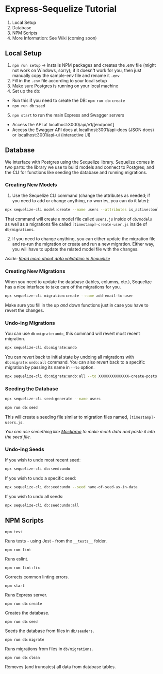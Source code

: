 # Express-Sequelize Tutorial

1. Local Setup
2. Database
3. NPM Scripts
4. More Information: See Wiki (coming soon)

## Local Setup

1. `npm run setup` -> installs NPM packages and creates the .env file (might not work on Windows, sorry); if it doesn't work for you, then just manually copy the sample-env file and rename it `.env`
2. Fill in the `.env` file according to your local setup
3. Make sure Postgres is running on your local machine
4. Set up the db:
  * Run this if you need to create the DB: `npm run db:create`
  * `npm run db:seed`
5. `npm start` to run the main Express and Swagger servers

* Access the API at localhost:3000/api/v1/[endpoint]
* Access the Swagger API docs at localhost:3001/api-docs (JSON docs) or localhost:3001/api-ui (interactive UI)

## Database

We interface with Postgres using the Sequelize library. Sequelize comes in two parts: the library we use to build models and connect to Postgres; and the CLI for functions like seeding the database and running migrations.

### Creating New Models

1. Use the Sequelize CLI command (change the attributes as needed; if you need to add or change anything, no worries, you can do it later):

```sh
npx sequelize-cli model:create --name users --attributes is_active:boolean,first_name:string,last_name:string,email:string,university_id:string,api_token:string,type:string,avatar_url:string,is_fake:boolean
```

That command will create a model file called `users.js` inside of `db/models` as well as a migrations file called `[timestamp]-create-user.js` inside of `db/migrations`.

2. If you need to change anything, you can either update the migration file and re-run the migration or create and run a new migration. Either way, you will have to update the related model file with the changes.

*Aside: [Read more about data validation in Sequelize](http://docs.sequelizejs.com/manual/models-definition.html#validations)*

### Creating New Migrations

When you need to update the database (tables, columns, etc.), Sequelize has a nice interface to take care of the migrations for you.

```sh
npx sequelize-cli migration:create --name add-email-to-user
```

Make sure you fill in the up *and* down functions just in case you have to revert the changes.

### Undo-ing Migrations

You can use `db:migrate:undo`, this command will revert most recent migration.

```sh
npx sequelize-cli db:migrate:undo
```

You can revert back to initial state by undoing all migrations with `db:migrate:undo:all` command. You can also revert back to a specific migration by passing its name in `--to` option.

```sh
npx sequelize-cli db:migrate:undo:all --to XXXXXXXXXXXXXX-create-posts.js
```

### Seeding the Database

```sh
npx sequelize-cli seed:generate --name users

npm run db:seed
```

This will create a seeding file similar to migration files named, `[timestamp]-users.js`.

*You can use something like [Mockaroo](https://mockaroo.com/) to make mock data and paste it into the seed file.*

### Undo-ing Seeds

If you wish to undo most recent seed:

```sh
npx sequelize-cli db:seed:undo
```

If you wish to undo a specific seed:

```sh
npx sequelize-cli db:seed:undo --seed name-of-seed-as-in-data
```

If you wish to undo all seeds:

```sh
npx sequelize-cli db:seed:undo:all
```

## NPM Scripts

`npm test`

Runs tests - using Jest - from the `__tests__` folder.

`npm run lint`

Runs eslint.

`npm run lint:fix`

Corrects common linting errors.

`npm start`

Runs Express server.

`npm run db:create`

Creates the database.

`npm run db:seed`

Seeds the database from files in `db/seeders`.

`npm run db:migrate`

Runs migrations from files in `db/migrations`.

`npm run db:clean`

Removes (and truncates) all data from database tables.

